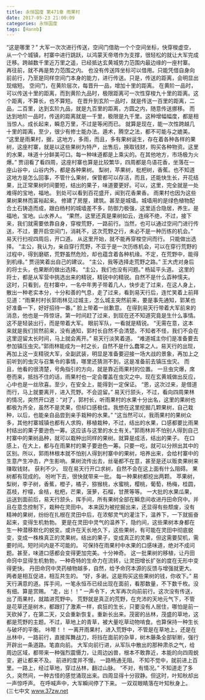 ```yaml
---
title: 永恒国度 第471章 雨果村
date: 2017-05-23 21:00:09
categories: 永恒国度
tags: [Hannb]
---
```


“这是哪里？”
大军一次次进行传送，空间门借助一个个空间坐标，快穿梭虚空，从一个个城镇，村寨中进行跳跃，以鸿蒙天帝塔作为支撑，很轻松的就让大军完成迁移。跨越数千里近万里之遥，已经抵达玄黄城势力范围内最边缘的一座村寨。
再往前，就不再是势力范围之内。
也没有传送阵坐标可以借用。只能凭借自身向前前行，乃至是同样空间门本身的能力，进行传送。只是，传送的距离，会明显出现缩短。
空间门，在黄阶层次，每晋升一品，增加十里的距离。
在黄阶一品时，可以传送十里的距离，而到黄阶九品时，极限距离可一次性穿梭九十里的距离。这个距离，不算长，也不算短。
在晋升到玄阶一品时，就是传送一百里的距离，二品，二百里，达到玄阶九品，就是九百里的距离，方圆之内，随意传送挪移。
而达到地阶一品时，传送的距离就是一千里，极限是九千里。这种增幅幅度，都是相当惊人。成长起来，瞬息万里，不过是等闲而已。
就算是现在，能一次性跨越几十里的距离，至少，很少有修士能办法。遁术，腾空之法，都不可能与之媲美。
“这里是雨果村，据，这地方，多雨，而且，多有果树诞生，存在着各种各样的果树，这座村寨，就是以这些果树为特产，出售后，换取钱财，购买各种物资。这里的水果，味道十分鲜美可口。每一种味道都是上乘尖的。在其他地方，市场极为火爆。”
贾诩看了看四周，这座村寨也算是比较繁华，四周都是鸟语花香，坐落在一座山谷中，山谷内外，都是各种果树。
梨树，苹果树，枇杷树，香蕉。也不知道这地方是怎么回事，不管什么果树，保管都可以存活，而且，还能快生长，开花结果，比正常果树时间要短，结出的果子，味道要更好。可以，这里，完全就是一处难得的宝地，福地。
到处可以看到百花盛开，闻到花香果香。
雨果村也因为这些果树果林而富裕起来。
修建了房屋，建筑。甚至是城墙。城墙用的是绿色植物配合土石铸造而成，跟白杨村的城墙差不多，防御力极强，这里适合隐居，养生。是福地，宝地。山水养人。
“果然，这里还真是果树如云，连绵不绝，不过，接下来，我们就需要依靠自身，穿梭荒野，一路前行。当然，也可以通过空间门进行传送，不过，要开启空间门，消耗不，这次荒野之行，未必不是一种历练的机会。”
易天行扫视四周后，开口道。
从这里开始，就不能再穿梭空间而行。
只能做出选择。
“主公，我认为，亲自穿行荒野，不亚于是一次历练机会，可以在穿行荒野的过程中，得到磨砺，荒野虽然危险，却也蕴含着各种机缘。不定，在荒野中，能得到机缘。”
贾诩笑着出自己的建议。
“主公，我等选择走荒野之路。”
王大虎对身后的将士头，也果断的做出选择。
“主公，我们也没有问题。”
杨延平头道。
这里的将士，都是从军营中挑选出来的精锐，精锐中的精锐。自然不是什么孬种懦夫。
这时，只看到，在村寨中，一名中年男子带着几人，快步走了过来，在这人身上，散出一种老实本分，十分和善的气息，走了过来，看到易天行后，连忙笑着上前拜见道：“雨果村村长郭雨林见过城主，怎么城主突然前来，要是事先通知，郭某也好准备一下，好好招待一番。”
脸上带着一丝歉意。
在得到易天行带着大军前来的消息，他也是一阵惊讶。第一时间赶了过来，到现在还不知道究竟是生什么事情。这不是轻装出行，而是带着大军。
眼前军队，一看就是精锐。
“无需在意，这本来就是我们贸然前来，没有通知，郭村长自然不会清楚。不知者不怪，我们不会在这里逗留太长时间，马上就会离开。”
易天行淡笑着道。
“难道城主你们是准备要去参加镇压虫灾。”郭雨林能成为一村之长，自然不是什么蠢笨之人。易天行的出现，再加上这一支精锐大军，全副武装，明显是准备要迎接一场大战的景象，再加上之前听到的虫灾与召集令的事情，哪里还猜测不到，这是准备前去镇压虫灾。
而且，他看的很清楚，号角指引的方向，就是靠近雨果村的位置。
一旦虫灾爆，席卷而来，抵挡不住的话，雨果村也一定会覆盖在虫灾之中。现在玄黄城做出反应，心中也是一丝欣喜。至少，在安全上，能得到一定保证。
“恩，这次过来，是借道而行，马上就要离开，进入荒野。不会逗留。”
易天行颔头，不过，看向四周果林的情况，突然开口道：“对了，郭村长，听雨果村的水果十分出名，这里的果树也都极为齐全，虽然不是灵果，但却口感极佳。我想在这里挖掘几颗果树，自己栽种，以后，也能亲自品尝到亲手栽种的水果。”
“这当然可以，我雨果村的果树众多，其他村寨城镇也都有人求购，移植栽种，不过，结出的水果，口感都要比雨果村结出的果子要逊色一筹。这应该与这里的水土有关。”郭雨林并不怕别人得到自己村寨中的果树品种，就可以栽种出同样的果树。就算是成活，结出的果子。
在口感上，在大上，都与在雨果村的果子要逊色一筹。只要一吃，就可以分辨出其中的区别。所以，郭雨林根本就不怕别人得到村寨中的果树，培养出来，会给村寨中的生意产生冲击，产生影响。果树流传出去，丝毫都不在意，甚至是还以贩卖果树来赚取钱财。
获利不少。
现在易天行开口求树，自然不会在这上面有什么阻碍。
果树都有现成的。
吩咐下去，很快就带来一批。
每一种果树都挖出两颗。
苹果树，梨树，李子树，香蕉，橙子，橘子，猕猴桃，水蜜桃，樱桃，葡萄，杨梅，桂圆，荔枝，柠檬，金桔，枇杷，芒果，菠萝，石榴，甘蔗等等。
一大批的水果瓜果，运送到面前后，易天行颔头，挥手间，所有果树全部在瞬息间收进丹田命窍中。并且在意念控制下，栽种在灵田中。
本来因为被挖掘出来，还显得有些颓废，没有精神的果树，纷纷在扎根在灵田中后，在浓郁灵气的灌注下，温养下，一下就振奋起来，变得生机勃勃。
更是在灵田中灵气的温养下，隐约间，这些果树本身都在生一种潜移默化的蜕变。或许在天长地久下，这些果树，有可能在灵田中彻底蜕变，变成一株株真正的灵果树。结出的果子，变成真正的灵果，但这需要契机，需要时间。短时间内是不可能的。
可保持在雨果村中水果的口感味道，绝对不成问题。甚至，味道口感都会变得更加完美。十分神奇。
这一批果树的移植，让丹田命窍中显得生机勃勃，一种奇特的生命力在流转，让灵田增长扩张的度在无形中变得更快。
丹田命窍中灵药植物越多，自然，给予命窍本源的反馈与增强就更大。两者是相互促进，相互共生的。
“好，多谢。这是购买这些果树的钱，你收下。”
易天行满意的道。挥手间，一笔永恒币已经出现在面前，看那数量，不下数千枚。没有细。算是赏赐。
“走，出！！”
一声令下，大军再次向前前行。这次没有传送，出了雨果村，就踏进荒野中。
荒野就是真正的荒野，在充沛的天地元气下，不管是花草还是树木，都跟打了激素一样，疯狂的生长，只要没有人居住，哪怕是前一天砍掉了，在第二天，又会重新恢复。重新长出来。茂密的丛林，茂盛的草地，这都是荒野的主题。不过，草地上的青草，被大量吃草动物啃食。也算保持一种生长与破坏的平衡。
咔嚓！！
一离开雨果村，进入荒野中，不管是在草地上，还是在丛林中，一路前行，直接挥舞战刀，将挡在面前的杂草，树木藤条全部斩断，强行开辟出一条道路。笔直向前。
大军向前行进，从军队中散出的那种肃杀之气，给周边区域，都带来一种强烈震慑力，让周边凶兽，根本不敢靠近，本能的向四周蜕变，避让都来不及。
前进的度并不慢。
一路畅通无阻。
不知不觉中，就前进上百里。一路上，经过草地，穿过丛林，翻过山脉。
“不对，有情况。”
不知道走了多久，突然间，一种古怪的感觉涌现出来。四周显得十分寂静。但这时，叶知秋却出一声惊呼声。
在呼喊声中，大军瞬间停了下来。
一双双眼睛落在叶知秋身上。
(三七中文 www.37zw.net